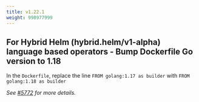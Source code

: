 ```yaml
---
title: v1.22.1
weight: 998977999
---
```


## For Hybrid Helm (hybrid.helm/v1-alpha) language based operators - Bump Dockerfile Go version to 1.18

In the `Dockerfile`, replace the line `FROM golang:1.17 as builder` with `FROM golang:1.18 as builder`

_See [#5772](https://github.com/operator-framework/operator-sdk/pull/5772) for more details._
